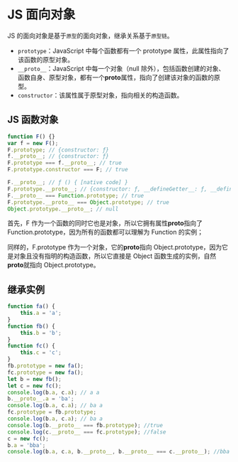 <!-- imageRoot:javascript -->

# JS 面向对象

JS 的面向对象是基于`原型`的面向对象，继承关系基于`原型链`。

-   `prototype`：JavaScript 中每个函数都有一个 prototype 属性，此属性指向了该函数的原型对象。
-   `__proto__`：JavaScript 中每一个对象（null 除外），包括函数创建的对象、函数自身、原型对象，都有一个**proto**属性，指向了创建该对象的函数的原型。
-   `constructor`：该属性属于原型对象，指向相关的构造函数。

## JS 函数对象

```js
function F() {}
var f = new F();
F.prototype; // {constructor: ƒ}
f.__proto__; // {constructor: ƒ}
F.prototype === f.__proto__; // true
F.prototype.constructor === F; // true

F.__proto__; // ƒ () { [native code] }
F.prototype.__proto__; // {constructor: ƒ, __defineGetter__: ƒ, __defineSetter__: ƒ, hasOwnProperty: ƒ, __lookupGetter__: ƒ, …}
F.__proto__ === Function.prototype; // true
F.prototype.__proto__ === Object.prototype; // true
Object.prototype.__proto__; // null
```

首先，F 作为一个函数的同时它也是对象，所以它拥有属性**proto**指向了 Function.prototype，因为所有的函数都可以理解为 Function 的实例；

同样的，F.prototype 作为一个对象，它的**proto**指向 Object.prototype，因为它是对象且没有指明的构造函数，所以它直接是 Object 函数生成的实例，自然**proto**就指向 Object.prototype。

## 继承实例

```js
function fa() {
	this.a = 'a';
}
function fb() {
	this.b = 'b';
}
function fc() {
	this.c = 'c';
}
fb.prototype = new fa();
fc.prototype = new fa();
let b = new fb();
let c = new fc();
console.log(b.a, c.a); // a a
b.__proto__.a = 'ba';
console.log(b.a, c.a); // ba a
fc.prototype = fb.prototype;
console.log(b.a, c.a); // ba a
console.log(b.__proto__ === fb.prototype); //true
console.log(c.__proto__ === fc.prototype); //false
c = new fc();
b.a = 'bba';
console.log(b.a, c.a, b.__proto__, b.__proto__ === c.__proto__); //bba ba fa { a: 'ba' } true
```
